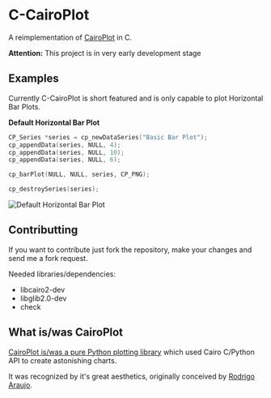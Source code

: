 C-CairoPlot
===========

A reimplementation of [CairoPlot](http://cairoplot.sourceforge.net/index.html)
in C.

**Attention:** This project is in very early development stage

Examples
--------

Currently C-CairoPlot is short featured and is only capable to plot Horizontal Bar Plots. 

**Default Horizontal Bar Plot**
```C
CP_Series *series = cp_newDataSeries("Basic Bar Plot");
cp_appendData(series, NULL, 4);
cp_appendData(series, NULL, 10);
cp_appendData(series, NULL, 6);

cp_barPlot(NULL, NULL, series, CP_PNG);

cp_destroySeries(series);
```
![Default Horizontal Bar Plot](https://raw.github.com/magnunleno/C-CairoPlot/master/examples/images/horiz_bar_plot.png)

Contributting
-------------

If you want to contribute just fork the repository, make your changes and send me a fork request.

Needed libraries/dependencies:
 * libcairo2-dev
 * libglib2.0-dev
 * check

What is/was CairoPlot
---------------------

[CairoPlot is/was a pure Python plotting
library](https://github.com/rodrigoaraujo01/cairoplot) which used Cairo C/Python API
to create astonishing charts.

It was recognized by it's great aesthetics, originally conceived by [Rodrigo
Araujo](https://github.com/rodrigoaraujo01).


